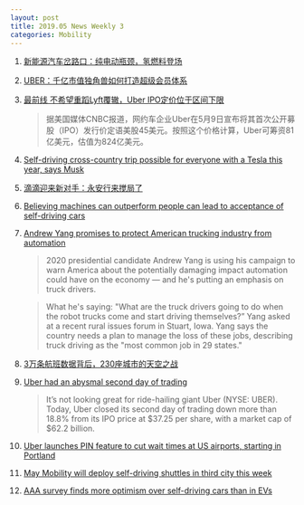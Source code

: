 ```yaml
---
layout: post
title: 2019.05 News Weekly 3
categories: Mobility
---
```


1. [新能源汽车岔路口：纯电动瓶颈，氢燃料登场](https://www.huxiu.com/article/298692.html)

2. [UBER：千亿市值独角兽如何打造超级会员体系](https://36kr.com/p/5202710)

3. [最前线 不希望重蹈Lyft覆辙，Uber IPO定价位于区间下限](https://36kr.com/p/5203045)

    > 据美国媒体CNBC报道，网约车企业Uber在5月9日宣布将其首次公开募股（IPO）发行价定语美股45美元。按照这个价格计算，Uber可筹资81亿美元，估值为824亿美元。

4. [Self-driving cross-country trip possible for everyone with a Tesla this year, says Musk](https://electrek.co/2019/05/09/self-driving-cross-country-trip-everyone-tesla-this-year-musk/)

5. [滴滴迎来新对手：永安行来搅局了](https://www.huxiu.com/article/298747.html)

6. [Believing machines can outperform people can lead to acceptance of self-driving cars](https://www.deccanchronicle.com/technology/in-other-news/120519/believing-machines-can-outperform-people-can-lead-to-acceptance-of-sel.html)

7. [Andrew Yang promises to protect American trucking industry from automation](https://www.axios.com/andrew-yang-automation-american-trucking-industry-018d0ad7-951d-4c59-9f16-2e9cf67b789e.html)

    > 2020 presidential candidate Andrew Yang is using his campaign to warn America about the potentially damaging impact automation could have on the economy — and he's putting an emphasis on truck drivers.

    > What he's saying: "What are the truck drivers going to do when the robot trucks come and start driving themselves?” Yang asked at a recent rural issues forum in Stuart, Iowa. Yang says the country needs a plan to manage the loss of these jobs, describing truck driving as the "most common job in 29 states."

8. [3万条航班数据背后，230座城市的天空之战](https://www.huxiu.com/article/298893.html)

9. [Uber had an abysmal second day of trading](https://techcrunch.com/2019/05/13/uber-stock-day-two/)

    > It’s not looking great for ride-hailing giant Uber (NYSE: UBER). Today, Uber closed its second day of trading down more than 18.8% from its IPO price at $37.25 per share, with a market cap of $62.2 billion.

10. [Uber launches PIN feature to cut wait times at US airports, starting in Portland](https://techcrunch.com/2019/05/13/uber-launches-pin-feature-to-cut-wait-times-at-airports-starting-in-portland/)

11. [May Mobility will deploy self-driving shuttles in third city this week](https://www.autonews.com/mobility-report/may-mobility-will-deploy-self-driving-shuttles-third-city-week)

12. [AAA survey finds more optimism over self-driving cars than in EVs](https://www.greencarreports.com/news/1123023_aaa-survey-finds-more-optimism-over-self-driving-cars-than-in-evs)
